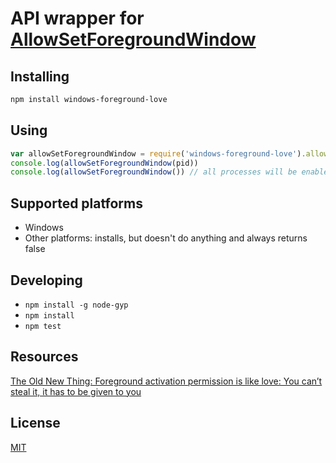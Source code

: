 # API wrapper for [AllowSetForegroundWindow](https://msdn.microsoft.com/en-us/library/windows/desktop/ms632668.aspx)

## Installing

```sh
npm install windows-foreground-love
```

## Using

```javascript
var allowSetForegroundWindow = require('windows-foreground-love').allowSetForegroundWindow
console.log(allowSetForegroundWindow(pid))
console.log(allowSetForegroundWindow()) // all processes will be enabled to set the foreground window
```

## Supported platforms
 * Windows
 * Other platforms: installs, but doesn't do anything and always returns false

## Developing
 * `npm install -g node-gyp`
 * `npm install`
 * `npm test`

## Resources
[The Old New Thing: Foreground activation permission is like love: You can’t steal it, it has to be given to you](https://blogs.msdn.microsoft.com/oldnewthing/20090220-00/?p=19083)

## License
[MIT](LICENSE)
